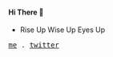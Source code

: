 #### Hi There 👋

- Rise Up Wise Up Eyes Up 

<p>
  <samp>
    <a href="https://github.com/misteread">me</a> .
    <a href="https://twitter.com/chiefportable">twitter</a>
  </samp>
</p>


